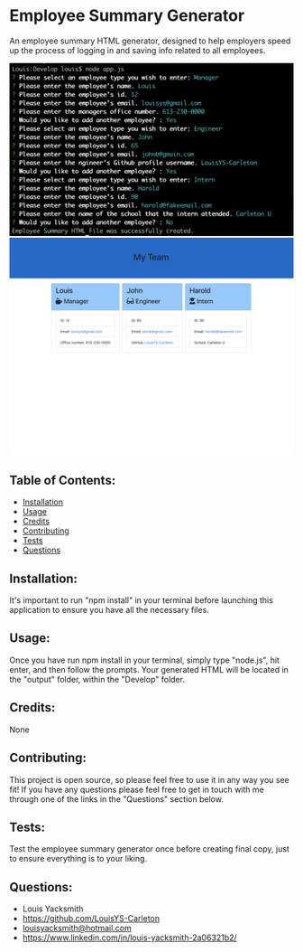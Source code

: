 # Employee Summary Generator
An employee summary HTML generator, designed to help employers speed up the process of logging in and saving info related to all employees.

<img src="./Assets/terminaltestpicture.png" alt="Terminal prompts">
<img src="./Assets/testhtmlpicture.png" alt="Generated HTML file">

## Table of Contents:
* [Installation](#installation)
* [Usage](#usage)
* [Credits](#credits)
* [Contributing](#contributing)
* [Tests](#tests)
* [Questions](#questions) 

## Installation:
It's important to run "npm install" in your terminal before launching this application to ensure you have all the necessary files.

## Usage:
Once you have run npm install in your terminal, simply type "node.js", hit enter, and then follow the prompts. Your generated HTML will be located in the "output" folder, within the "Develop" folder.

## Credits:
None

## Contributing:
This project is open source, so please feel free to use it in any way you see fit! If you have any questions please feel free to get in touch with me through one of the links in the "Questions" section below.

## Tests:
Test the employee summary generator once before creating final copy, just to ensure everything is to your liking.


## Questions:
* Louis Yacksmith
* https://github.com/LouisYS-Carleton
* louisyacksmith@hotmail.com
* https://www.linkedin.com/in/louis-yacksmith-2a06321b2/